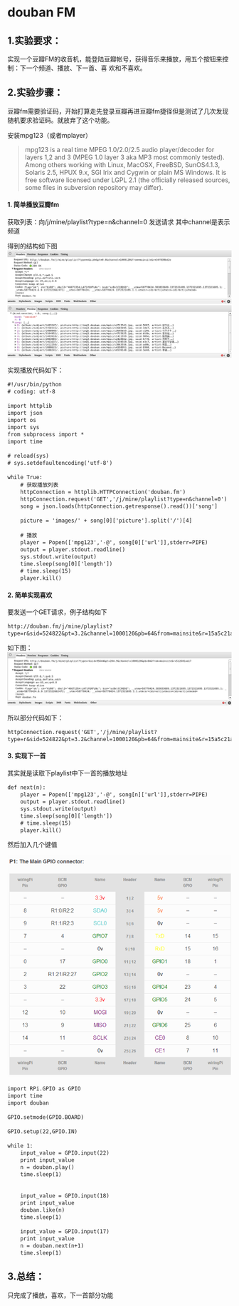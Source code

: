# douban FM

## 1.实验要求：
实现一个豆瓣FM的收音机，能登陆豆瓣帐号，获得音乐来播放，用五个按钮来控制：下一个频道、播放、下一首、喜 欢和不喜欢。

## 2.实验步骤：
豆瓣fm需要验证码，开始打算走先登录豆瓣再进豆瓣fm捷径但是测试了几次发现随机要求验证码。就放弃了这个功能。

安装mpg123（或者mplayer）

> mpg123 is a real time MPEG 1.0/2.0/2.5 audio player/decoder for layers 1,2 and 3 (MPEG 1.0 layer 3 aka MP3 most commonly tested). Among others working with Linux, MacOSX, FreeBSD, SunOS4.1.3, Solaris 2.5, HPUX 9.x, SGI Irix and Cygwin or plain MS Windows.
> It is free software licensed under LGPL 2.1 (the officially released sources, some files in subversion repository may differ).



#### 1. 简单播放豆瓣fm
获取列表：向/j/mine/playlist?type=n&channel=0 发送请求
其中channel是表示频道

得到的结构如下图
![pic](Selection_199.png)
![pic](Selection_200.png)

实现播放代码如下：

    #!/usr/bin/python
    # coding: utf-8
     
    import httplib
    import json
    import os
    import sys
    from subprocess import *
    import time
    
    # reload(sys)
    # sys.setdefaultencoding('utf-8')
    
    while True:
        # 获取播放列表
        httpConnection = httplib.HTTPConnection('douban.fm')
        httpConnection.request('GET','/j/mine/playlist?type=n&channel=0')
        song = json.loads(httpConnection.getresponse().read())['song']
    
        picture = 'images/' + song[0]['picture'].split('/')[4]
    
        # 播放
        player = Popen(['mpg123','-@', song[0]['url']],stderr=PIPE)
        output = player.stdout.readline()
        sys.stdout.write(output)
        time.sleep(song[0]['length'])
        # time.sleep(15)
        player.kill()
        
#### 2. 简单实现喜欢
要发送一个GET请求，例子结构如下

    http://douban.fm/j/mine/playlist?type=r&sid=524822&pt=3.2&channel=1000120&pb=64&from=mainsite&r=15a5c21ada

如下图：
![pic](Selection_201.png)

所以部分代码如下：

    httpConnection.request('GET','/j/mine/playlist?type=r&sid=524822&pt=3.2&channel=1000120&pb=64&from=mainsite&r=15a5c21ada')


#### 3. 实现下一首
其实就是读取下playlist中下一首的播放地址

    def next(n):
        player = Popen(['mpg123','-@', song[n]['url']],stderr=PIPE)
        output = player.stdout.readline()
        sys.stdout.write(output)
        time.sleep(song[0]['length'])
        # time.sleep(15)
        player.kill()

然后加入几个键值

![pic](pic1.png)


    import RPi.GPIO as GPIO
    import time
    import douban
    
    GPIO.setmode(GPIO.BOARD)
    
    GPIO.setup(22,GPIO.IN)
    
    while 1:
        input_value = GPIO.input(22)
        print input_value
        n = douban.play()
        time.sleep(1)
 
 
        input_value = GPIO.input(18)
        print input_value
        douban.like(n)
        time.sleep(1)
    
        input_value = GPIO.input(17)
        print input_value
        n = douban.next(n+1)
        time.sleep(1)
        
## 3.总结：
只完成了播放，喜欢，下一首部分功能